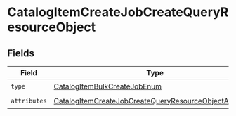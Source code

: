 # CatalogItemCreateJobCreateQueryResourceObject


## Fields

| Field                                                                                                                                         | Type                                                                                                                                          | Required                                                                                                                                      | Description                                                                                                                                   |
| --------------------------------------------------------------------------------------------------------------------------------------------- | --------------------------------------------------------------------------------------------------------------------------------------------- | --------------------------------------------------------------------------------------------------------------------------------------------- | --------------------------------------------------------------------------------------------------------------------------------------------- |
| `type`                                                                                                                                        | [CatalogItemBulkCreateJobEnum](../../models/components/CatalogItemBulkCreateJobEnum.md)                                                       | :heavy_check_mark:                                                                                                                            | N/A                                                                                                                                           |
| `attributes`                                                                                                                                  | [CatalogItemCreateJobCreateQueryResourceObjectAttributes](../../models/components/CatalogItemCreateJobCreateQueryResourceObjectAttributes.md) | :heavy_check_mark:                                                                                                                            | N/A                                                                                                                                           |